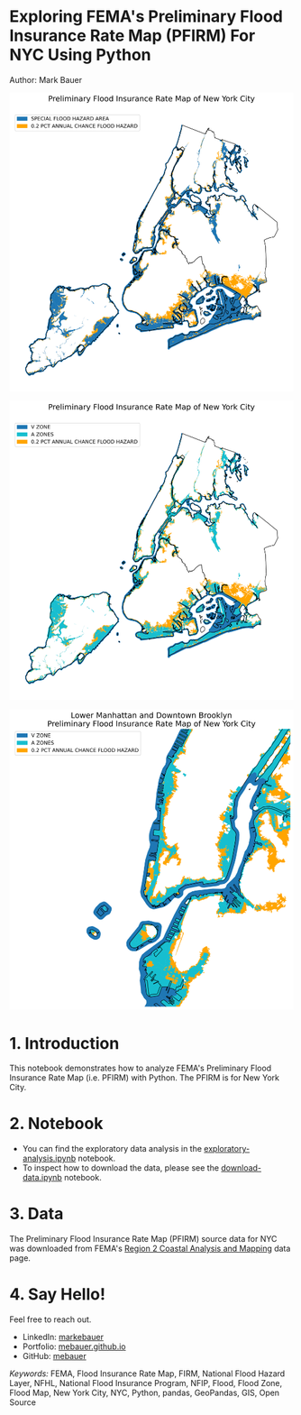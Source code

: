 # Exploring FEMA's Preliminary Flood Insurance Rate Map (PFIRM) For NYC Using Python

Author: Mark Bauer

![pfirm-nyc-map.png](figures/pfirm-nyc-map.png)

![pfirm-nyc-map.png](figures/pfirm-zones.png)

![pfirm-nyc-map.png](figures/manhattan-brooklyn-map.png)

# 1. Introduction
This notebook demonstrates how to analyze FEMA's Preliminary Flood Insurance Rate Map (i.e. PFIRM) with Python. The PFIRM is for New York City.

# 2. Notebook 
- You can find the exploratory data analysis in the [exploratory-analysis.ipynb](https://github.com/mebauer/nyc-floodzone-analysis/blob/master/exploratory-analysis.ipynb) notebook.
- To inspect how to download the data, please see the [download-data.ipynb](https://github.com/mebauer/nyc-floodzone-analysis/blob/master/download-data.ipynb) notebook.

# 3. Data
The Preliminary Flood Insurance Rate Map (PFIRM) source data for NYC was downloaded from FEMA's [Region 2 Coastal Analysis and Mapping](https://r2-coastal-fema.hub.arcgis.com/pages/preliminary-flood-map-data) data page.

# 4. Say Hello!
Feel free to reach out.
- LinkedIn: [markebauer](https://www.linkedin.com/in/markebauer/)   
- Portfolio: [mebauer.github.io](https://mebauer.github.io/)
- GitHub: [mebauer](https://github.com/mebauer)

*Keywords:* FEMA, Flood Insurance Rate Map, FIRM, National Flood Hazard Layer, NFHL, National Flood Insurance Program, NFIP, Flood, Flood Zone, Flood Map, New York City, NYC, Python, pandas, GeoPandas, GIS, Open Source